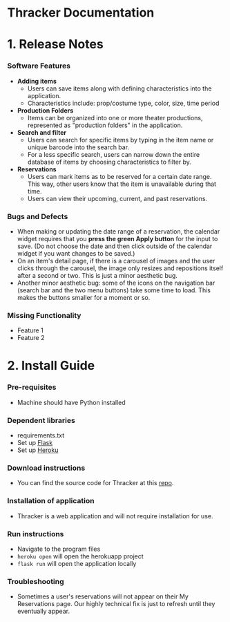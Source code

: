 # Thracker Documentation

# 1. Release Notes
### Software Features
- **Adding items**
  - Users can save items along with defining characteristics into the application.
  - Characteristics include: prop/costume type, color, size, time period
- **Production Folders**
  - Items can be organized into one or more theater productions, represented as "production folders" in the application.
- **Search and filter**
  - Users can search for specific items by typing in the item name or unique barcode into the search bar.
  - For a less specific search, users can narrow down the entire database of items by choosing characteristics to filter by. 
- **Reservations**
  - Users can mark items as to be reserved for a certain date range. This way, other users know that the item is unavailable during that time.
  - Users can view their upcoming, current, and past reservations.
### Bugs and Defects
- When making or updating the date range of a reservation, the calendar widget requires that you **press the green Apply button** for the input to save. (Do not choose the date and then click outside of the calendar widget if you want changes to be saved.)
- On an item's detail page, if there is a carousel of images and the user clicks through the carousel, the image only resizes and repositions itself after a second or two. This is just a minor aesthetic bug.
- Another minor aesthetic bug: some of the icons on the navigation bar (search bar and the two menu buttons) take some time to load. This makes the buttons smaller for a moment or so.
### Missing Functionality
- Feature 1
- Feature 2

# 2. Install Guide
### Pre-requisites
- Machine should have Python installed
### Dependent libraries
- requirements.txt
- Set up [Flask](http://flask.pocoo.org/docs/0.12/quickstart/)
- Set up [Heroku](https://devcenter.heroku.com/articles/getting-started-with-python#introduction)
### Download instructions
- You can find the source code for Thracker at this [repo](https://github.com/MagiShi/CrunchApp).
### Installation of application
- Thracker is a web application and will not require installation for use.
### Run instructions
- Navigate to the program files
- `heroku open` will open the herokuapp project
- `flask run` will open the application locally
### Troubleshooting
- Sometimes a user's reservations will not appear on their My Reservations page. Our highly technical fix is just to refresh until they eventually appear.
